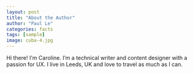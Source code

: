 ```yaml
---
layout: post
title: "About the Author"
author: "Paul Le"
categories: facts
tags: [sample]
image: cuba-4.jpg
---
```


Hi there! I'm Caroline. I’m a technical writer and content designer with a passion for UX. I live in Leeds, UK and love to travel as much as I can. 

